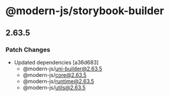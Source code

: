 # @modern-js/storybook-builder

## 2.63.5

### Patch Changes

- Updated dependencies [a36d683]
  - @modern-js/uni-builder@2.63.5
  - @modern-js/core@2.63.5
  - @modern-js/runtime@2.63.5
  - @modern-js/utils@2.63.5
